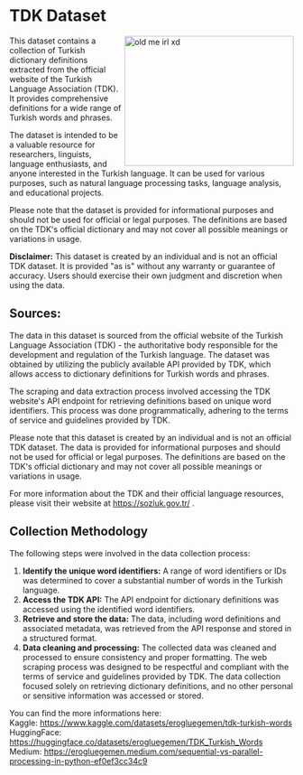 # TDK Dataset

<img align="right" alt="old me irl xd" width="300" height="230" src="https://github.com/erogluegemen/tdk-dataset/assets/30879498/641ccab1-5495-48ef-a218-445e57be4851">


This dataset contains a collection of Turkish dictionary definitions extracted from the official website of the Turkish Language Association (TDK). It provides comprehensive definitions for a wide range of Turkish words and phrases.

The dataset is intended to be a valuable resource for researchers, linguists, language enthusiasts, and anyone interested in the Turkish language. It can be used for various purposes, such as natural language processing tasks, language analysis, and educational projects.

Please note that the dataset is provided for informational purposes and should not be used for official or legal purposes. The definitions are based on the TDK's official dictionary and may not cover all possible meanings or variations in usage.

<b>Disclaimer:</b> This dataset is created by an individual and is not an official TDK dataset. It is provided "as is" without any warranty or guarantee of accuracy. Users should exercise their own judgment and discretion when using the data.

## Sources:
The data in this dataset is sourced from the official website of the Turkish Language Association (TDK) - the authoritative body responsible for the development and regulation of the Turkish language. The dataset was obtained by utilizing the publicly available API provided by TDK, which allows access to dictionary definitions for Turkish words and phrases.

The scraping and data extraction process involved accessing the TDK website's API endpoint for retrieving definitions based on unique word identifiers. This process was done programmatically, adhering to the terms of service and guidelines provided by TDK.

Please note that this dataset is created by an individual and is not an official TDK dataset. The data is provided for informational purposes and should not be used for official or legal purposes. The definitions are based on the TDK's official dictionary and may not cover all possible meanings or variations in usage.

For more information about the TDK and their official language resources, please visit their website at https://sozluk.gov.tr/ .

## Collection Methodology
The following steps were involved in the data collection process: 
1. <b>Identify the unique word identifiers:</b> A range of word identifiers or IDs was determined to cover a substantial number of words in the Turkish language.
2. <b>Access the TDK API:</b> The API endpoint for dictionary definitions was accessed using the identified word identifiers.
3. <b>Retrieve and store the data:</b> The data, including word definitions and associated metadata, was retrieved from the API response and stored in a structured format.
4. <b>Data cleaning and processing:</b> The collected data was cleaned and processed to ensure consistency and proper formatting. The web scraping process was designed to be respectful and compliant with the terms of service and guidelines provided by TDK. The data collection focused solely on retrieving dictionary definitions, and no other personal or sensitive information was accessed or stored.

You can find the more informations here: <br>
Kaggle: https://www.kaggle.com/datasets/erogluegemen/tdk-turkish-words <br>
HuggingFace: https://huggingface.co/datasets/erogluegemen/TDK_Turkish_Words <br>
Medium: https://erogluegemen.medium.com/sequential-vs-parallel-processing-in-python-ef0ef3cc34c9 <br>
